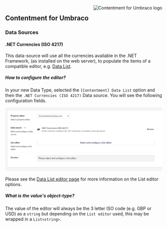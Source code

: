 <img src="../assets/img/logo.png" alt="Contentment for Umbraco logo" title="A state of Umbraco happiness." height="130" align="right">

## Contentment for Umbraco

### Data Sources

#### .NET Currencies (ISO 4217)

This data-source will use all the currencies available in the .NET Framework, (as installed on the web server), to populate the items of a compatible editor, e.g. [Data List](../editors/data-list.md).


##### How to configure the editor?

In your new Data Type, selected the `[Contentment] Data List` option and then the `.NET Currencies (ISO 4217)` Data source. You will see the following configuration fields.

![Configuration Editor for Data List - empty state](data-source--currencies--configuration-editor-01.png)

Please see the [Data List editor page](../editors/data-list.md) for more information on the List editor options.


##### What is the value's object-type?

The value of the editor will always be the 3 letter ISO code (e.g. GBP or USD) as a `string` but depending on the `List editor` used, this may be wrapped in a `List<string>`.
